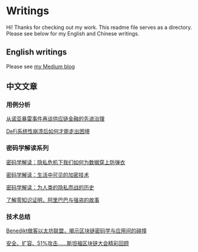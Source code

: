 # Writings
Hi! Thanks for checking out my work. This readme file serves as a directory. Please see below for my English and Chinese writings.

## English writings
Please see [my Medium blog](https://medium.com/@ze_chen)

## 中文文章


### 用例分析
[从诺亚暴雷事件再谈供应链金融的先进治理](https://mp.weixin.qq.com/s/hPC7iRgW6Tz0q73FiFahog)

[DeFi系统性崩溃后如何才能走出困境](https://mp.weixin.qq.com/s/PMXC6TPU3fdTiBUjPEJhuQ)

### 密码学解读系列
[密码学解读：隐私危机下我们如何为数据穿上防弹衣](https://mp.weixin.qq.com/s/pbcz90ZUwSfFWlfJYvxz9Q)

[密码学解读：生活中可见的加密技术](https://mp.weixin.qq.com/s/bfhxYM5umdFeJGOCczV2Ag)

[密码学解读：为人类的隐私而战的历史](https://mp.weixin.qq.com/s/Vi1afiuZfyr6okaFlxm8rw)

[了解零知识证明，阿里巴巴与强盗的故事](https://mp.weixin.qq.com/s/sjk_RfLeHo1DBVRqOI7C7g)

### 技术总结
[Benedikt做客以太坊联盟，揭示区块链密码学与应用间的碰撞](https://mp.weixin.qq.com/s/-5FRy7ZgY7ulhFj4v3Ev6g)

[安全、扩容、51%攻击……斯坦福区块链大会精彩回顾](https://mp.weixin.qq.com/s/jyID8BOgIU0UbVTVJSSJdA)

